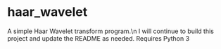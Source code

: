 # haar_wavelet

A simple Haar Wavelet transform program.\n
I will continue to build this project and update the README as needed.
Requires Python 3

